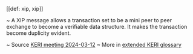 [[def: xip, xip]]

~ A XIP message allows a transaction set to be a mini peer to peer exchange to become a verifiable data structure. It makes the transaction become duplicity evident.

~ Source [KERI meeting 2024-03-12](https://wiki.trustoverip.org/pages/viewpage.action?pageId=80876836)
~ More in <a href="https://weboftrust.github.io/WOT-terms/docs/glossary/xip">extended KERI glossary</a>
